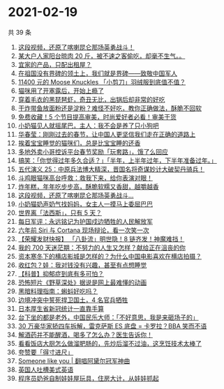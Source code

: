 # 2021-02-19

共 39 条

<!-- BEGIN -->
<!-- 最后更新时间 Fri Feb 19 2021 23:08:31 GMT+0800 (CST) -->

1. [这段视频，还原了喀喇昆仑那场英勇战斗！](https://www.zhihu.com/zvideo/1346189569176526848)
2. [某大户人家阳台晾肉 20
   斤，被不速之客偷吃，却毫不生气。。](https://www.zhihu.com/zvideo/1346098194716184577)
3. [宜家的产品，只配出租屋？](https://www.zhihu.com/zvideo/1346160116803170304)
4. [在祖国没有界碑的领土上，我们就是界碑——致敬中国军人](https://www.zhihu.com/zvideo/1346144244743258112)
5. [11400 元的 Moose Knuckles
   「小剪刀」羽绒服到底值不值？](https://www.zhihu.com/zvideo/1346147139760971776)
6. [猫咪用了开塞露后，开始上瘾了](https://www.zhihu.com/zvideo/1345798250666967040)
7. [穿着毛衣的黑琵琶虾，奇丑无比，出锅后却非常的好吃](https://www.zhihu.com/zvideo/1345104241900486656)
8. [干炸带鱼放面粉还是淀粉？难怪不好吃，教你正确做法，酥脆不回软](https://www.zhihu.com/zvideo/1346032439748251649)
9. [免费收藏！5
   个节目提高审美，时尚爱好者必看！审美干货](https://www.zhihu.com/zvideo/1346049701041356800)
10. [小奶猫见人就摇尾巴，主人：我不会是养了只小狗吧](https://www.zhihu.com/zvideo/1344773411814424577)
11. [华春莹：刚刚过去的春节，让中国人更坚信我们走在正确的道路上](https://www.zhihu.com/zvideo/1346160481938337792)
12. [挨着宝宝睡觉的猫咪们，总是比宝宝睡的还香](https://www.zhihu.com/zvideo/1346143644928475136)
13. [多地外卖小哥控诉平台春节奖励「玩套路」，饿了么回应](https://www.zhihu.com/zvideo/1346065818988380160)
14. [搞笑：「你觉得过年多久合适？」「半年，上半年过年，下半年准备过年。」](https://www.zhihu.com/zvideo/1346039483322540032)
15. [五代演义
    25：中原兵法博大精深，晋国名将奇谋妙计大破契丹骑兵！](https://www.zhihu.com/zvideo/1345570570210054144)
16. [斗鸡眼猫咪高台呼救：救我下来，给你表演对眼！](https://www.zhihu.com/zvideo/1345761580013944832)
17. [炸年糕，年年吃步步高，酥脆软糯又香甜，越嚼越香](https://www.zhihu.com/zvideo/1345734242303709184)
18. [这段视频，还原了喀喇昆仑那场英勇战斗…](https://www.zhihu.com/zvideo/1346192323236171776)
19. [小奶猫奶声奶气找妈妈，女主人一摸马上委屈巴巴](https://www.zhihu.com/zvideo/1345772812523466752)
20. [世界离「法西斯」，只有 5 天？](https://www.zhihu.com/zvideo/1345802375454556160)
21. [每日军评：永远铭记为护国戍边牺牲的人民解放军](https://www.zhihu.com/zvideo/1346134782968029184)
22. [六年前 Siri 与 Cortana
    现场辩论，看一次笑一次](https://www.zhihu.com/zvideo/1345442972855422976)
23. [【荣耀发财快报】 「八卦流」明世隐！8
    链齐发！神魔难挡！](https://www.zhihu.com/zvideo/1345808608450281472)
24. [我的 700
    天迷茫期：不努力的人生又怎样？献给正在沮丧的你](https://www.zhihu.com/zvideo/1344287072195149824)
25. [资本寒冬下的横店影城是怎样的？为什么中国电影喜欢在横店拍摄？](https://www.zhihu.com/zvideo/1345710980823752704)
26. [收红包？娃：我对钱没有兴趣，甚至有点想睡觉](https://www.zhihu.com/zvideo/1345797539271032833)
27. [【科普】抑郁症到底有多可怕？](https://www.zhihu.com/zvideo/1345779686216015872)
28. [恐怖短片《野草深处》据说是网上最难懂的动画](https://www.zhihu.com/zvideo/1345666067285426176)
29. [黑暗料理指南：蝌蚪好吃吗？](https://www.zhihu.com/zvideo/1345806757029896192)
30. [边境冲突中誓死捍卫国土，4 名官兵牺牲](https://www.zhihu.com/zvideo/1346046096683106304)
31. [日本厚生省新冠统计一直靠手算](https://www.zhihu.com/zvideo/1345734533841465344)
32. [台下坐的都是老外，中国民乐大师：「不好意思，我是来砸场子的」](https://www.zhihu.com/zvideo/1343945203225477120)
33. [30 万豪华家轿四车拆解，雷克萨斯 ES 底盘 = 卡罗拉？BBA
    笑而不语](https://www.zhihu.com/zvideo/1345746831331061760)
34. [解酒药并不能醒酒，喝多了怎么办？医生告诉你！](https://www.zhihu.com/zvideo/1345327295339315200)
35. [看看饭店大厨怎么做溜肥肠的，先炒后溜不过油，这烹饪技术太棒了](https://www.zhihu.com/zvideo/1345663358381629440)
36. [夸赞要「得寸进尺」](https://www.zhihu.com/zvideo/1345843149537742848)
37. [Someone like you |
    翻唱阿黛尔冠军神曲](https://www.zhihu.com/zvideo/1345854502897917952)
38. [英国人吐槽美式英语](https://www.zhihu.com/zvideo/1345461947203092480)
39. [程序员奶爸自制娃娃屋玩具，住房大计，从娃娃抓起](https://www.zhihu.com/zvideo/1345466470206160896)

<!-- END -->

